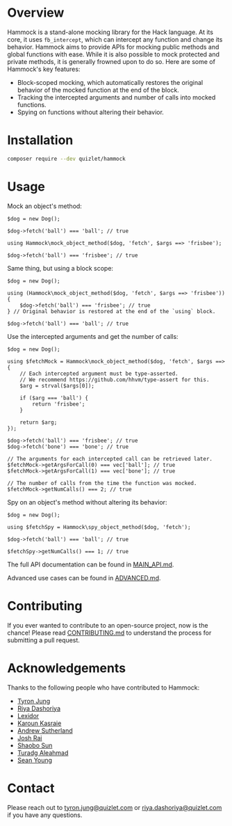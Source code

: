 # Overview

Hammock is a stand-alone mocking library for the Hack language. At its core, it uses `fb_intercept`, which can intercept any function and change its behavior. Hammock aims to provide APIs for mocking public methods and global functions with ease. While it is also possible to mock protected and private methods, it is generally frowned upon to do so. Here are some of Hammock's key features:

- Block-scoped mocking, which automatically restores the original behavior of the mocked function at the end of the block.
- Tracking the intercepted arguments and number of calls into mocked functions.
- Spying on functions without altering their behavior.

# Installation

```bash
composer require --dev quizlet/hammock
```

# Usage

Mock an object's method:

```hack
$dog = new Dog();

$dog->fetch('ball') === 'ball'; // true

using Hammock\mock_object_method($dog, 'fetch', $args ==> 'frisbee');

$dog->fetch('ball') === 'frisbee'; // true
```

Same thing, but using a block scope:

```hack
$dog = new Dog();

using (Hammock\mock_object_method($dog, 'fetch', $args ==> 'frisbee')) {
	$dog->fetch('ball') === 'frisbee'; // true
} // Original behavior is restored at the end of the `using` block.

$dog->fetch('ball') === 'ball'; // true
```

Use the intercepted arguments and get the number of calls:

```hack
$dog = new Dog();

using $fetchMock = Hammock\mock_object_method($dog, 'fetch', $args ==> {
	// Each intercepted argument must be type-asserted.
	// We recommend https://github.com/hhvm/type-assert for this.
	$arg = strval($args[0]);

	if ($arg === 'ball') {
		return 'frisbee';
	}
	
	return $arg;
});

$dog->fetch('ball') === 'frisbee'; // true
$dog->fetch('bone') === 'bone'; // true

// The arguments for each intercepted call can be retrieved later.
$fetchMock->getArgsForCall(0) === vec['ball']; // true
$fetchMock->getArgsForCall(1) === vec['bone']; // true

// The number of calls from the time the function was mocked.
$fetchMock->getNumCalls() === 2; // true
```

Spy on an object's method without altering its behavior:

```hack
$dog = new Dog();

using $fetchSpy = Hammock\spy_object_method($dog, 'fetch');

$dog->fetch('ball') === 'ball'; // true

$fetchSpy->getNumCalls() === 1; // true
```

The full API documentation can be found in [MAIN_API.md](https://github.com/quizlet/hammock/blob/master/MAIN_API.md).

Advanced use cases can be found in [ADVANCED.md](https://github.com/quizlet/hammock/blob/master/ADVANCED.md).

# Contributing

If you ever wanted to contribute to an open-source project, now is the chance! Please read [CONTRIBUTING.md](https://github.com/quizlet/hammock/blob/master/CONTRIBUTING.md) to understand the process for submitting a pull request.

# Acknowledgements

Thanks to the following people who have contributed to Hammock:
- [Tyron Jung](https://github.com/tyronjung-quizlet)
- [Riya Dashoriya](https://github.com/riyadashoriya-qz)
- [Lexidor](https://github.com/lexidor)
- [Karoun Kasraie](https://github.com/karoun)
- [Andrew Sutherland](https://github.com/asuth)
- [Josh Rai](https://github.com/joshrai)
- [Shaobo Sun](https://github.com/shaobos)
- [Turadg Aleahmad](https://github.com/turadg)
- [Sean Young](https://github.com/syoung-quizlet)

# Contact

Please reach out to tyron.jung@quizlet.com or riya.dashoriya@quizlet.com if you have any questions.
